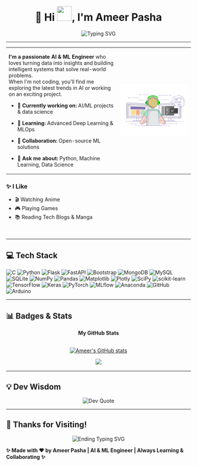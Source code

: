 <h1 align="center">
  💫 <b>Hi</b> <img src="https://raw.githubusercontent.com/MartinHeinz/MartinHeinz/master/wave.gif" width="40px" height="40px" />, 
  <b>I'm Ameer Pasha</b>
</h1>


<div align="center">
  <img src="https://readme-typing-svg.herokuapp.com?font=Pacifico&size=28&duration=3000&pause=1000&color=0077b6&center=true&vCenter=true&width=700&lines=AI+%26+ML+Engineer;Python+Developer;Aspiring+Data+Scientist;Building+AI+Solutions;From+India+%F0%9F%87%AE%F0%9F%87%B3" alt="Typing SVG" />
</div>

---




<table>
<tr>
  <td width="60%">
  
<b>I'm a passionate AI & ML Engineer</b> who loves turning data into insights and building intelligent systems that solve real-world problems.  
When I'm not coding, you'll find me exploring the latest trends in AI or working on an exciting project.  

- 🔭 <b>Currently working on:</b> AI/ML projects & data science  
- 🌱 <b>Learning:</b> Advanced Deep Learning & MLOps  
- 👯 <b>Collaboration:</b> Open-source ML solutions  
- 💬 <b>Ask me about:</b> Python, Machine Learning, Data Science    

  </td>
  <td width="40%">
    <img alt="Coding" width="100%" src="https://raw.githubusercontent.com/devSouvik/devSouvik/master/gif3.gif" />
  </td>
</tr>
</table>

<h3> ✨ I Like</h3>

- 🎬 Watching Anime  
- 🎮 Playing Games  
- 📚 Reading Tech Blogs & Manga
<br>

---


## 💻 Tech Stack

![C](https://img.shields.io/badge/C-%2300599C.svg?style=for-the-badge&logo=c&logoColor=white) ![Python](https://img.shields.io/badge/Python-3670A0?style=for-the-badge&logo=python&logoColor=ffdd54) ![Flask](https://img.shields.io/badge/Flask-000000?style=for-the-badge&logo=flask&logoColor=white) ![FastAPI](https://img.shields.io/badge/FastAPI-005571?style=for-the-badge&logo=fastapi&) ![Bootstrap](https://img.shields.io/badge/Bootstrap-7952B3?style=for-the-badge&logo=bootstrap&logoColor=white) ![MongoDB](https://img.shields.io/badge/MongoDB-4EA94B?style=for-the-badge&logo=mongodb&logoColor=white) ![MySQL](https://img.shields.io/badge/MySQL-4479A1?style=for-the-badge&logo=mysql&logoColor=white) ![SQLite](https://img.shields.io/badge/SQLite-07405E?style=for-the-badge&logo=sqlite&logoColor=white) ![NumPy](https://img.shields.io/badge/NumPy-013243?style=for-the-badge&logo=numpy&logoColor=white) ![Pandas](https://img.shields.io/badge/Pandas-150458?style=for-the-badge&logo=pandas&logoColor=white) ![Matplotlib](https://img.shields.io/badge/Matplotlib-ffffff?style=for-the-badge&logo=matplotlib&logoColor=black) ![Plotly](https://img.shields.io/badge/Plotly-3F4F75?style=for-the-badge&logo=plotly&logoColor=white) ![SciPy](https://img.shields.io/badge/SciPy-0C55A5?style=for-the-badge&logo=scipy&logoColor=white) ![scikit-learn](https://img.shields.io/badge/scikit--learn-F7931E?style=for-the-badge&logo=scikit-learn&logoColor=white) ![TensorFlow](https://img.shields.io/badge/TensorFlow-FF6F00?style=for-the-badge&logo=tensorflow&logoColor=white) ![Keras](https://img.shields.io/badge/Keras-D00000?style=for-the-badge&logo=keras&logoColor=white) ![PyTorch](https://img.shields.io/badge/PyTorch-EE4C2C?style=for-the-badge&logo=pytorch&logoColor=white) ![MLflow](https://img.shields.io/badge/MLflow-0077B5?style=for-the-badge&logo=mlflow&logoColor=white) ![Anaconda](https://img.shields.io/badge/Anaconda-44A833?style=for-the-badge&logo=anaconda&logoColor=white) ![GitHub](https://img.shields.io/badge/GitHub-121011?style=for-the-badge&logo=github&logoColor=white) ![Arduino](https://img.shields.io/badge/Arduino-00979D?style=for-the-badge&logo=arduino&logoColor=white) 

---

## 📊 Badges & Stats
<div align="center">

<b> **My GitHub Stats** </b><br><br>

<a href="http://www.github.com/Ameer-pasha"><img src="https://github-readme-stats.vercel.app/api?username=Ameer-pasha&show_icons=true&count_private=true&title_color=0891b2&text_color=ffffff&icon_color=0891b2&bg_color=1c1917&hide_border=true" alt="Ameer's GitHub stats" /></a>

<a href="http://www.github.com/Ameer-pasha"><img src="https://github-readme-streak-stats.herokuapp.com/?user=Ameer-pasha&stroke=ffffff&background=1c1917&ring=0891b2&fire=0891b2&currStreakNum=ffffff&currStreakLabel=0891b2&sideNums=ffffff&sideLabels=ffffff&dates=ffffff&hide_border=true" /></a>

</div>

---

## 💡 Dev Wisdom
<div align="center">
  <img src="https://quotes-github-readme.vercel.app/api?type=horizontal&theme=radical" alt="Dev Quote"/>
</div>

---

## 🙌 Thanks for Visiting!
<div align="center">
  <img src="https://readme-typing-svg.herokuapp.com?font=Pacifico&size=24&duration=3000&pause=1000&color=0891b2&center=true&vCenter=true&width=600&lines=Thanks+for+stopping+by!;Let's+connect+and+innovate!;Building+AI+Solutions+together!" alt="Ending Typing SVG" />
</div>

**✨ Made with ❤ by Ameer Pasha | AI & ML Engineer | Always Learning & Collaborating ✨**
